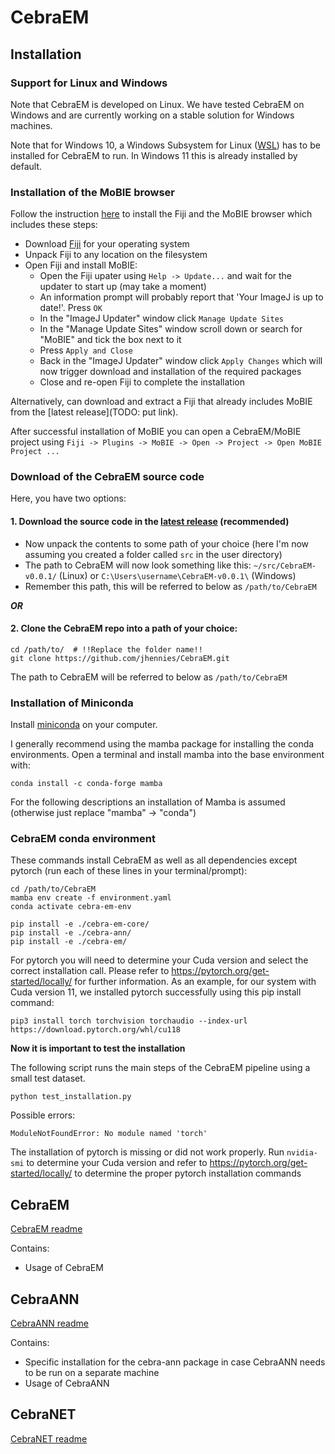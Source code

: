 # CebraEM

## Installation

### Support for Linux and Windows

Note that CebraEM is developed on Linux. We have tested CebraEM on Windows and are currently working
on a stable solution for Windows machines. 

Note that for Windows 10, a Windows Subsystem for Linux ([WSL](https://learn.microsoft.com/en-us/windows/wsl/about))
has to be installed for CebraEM to run. 
In Windows 11 this is already installed by default.

### Installation of the MoBIE browser

Follow the instruction [here](https://github.com/mobie/mobie-viewer-fiji/) to install the Fiji and the MoBIE browser 
which includes these steps:

 - Download [Fiji](https://imagej.net/software/fiji/downloads) for your operating system
 - Unpack Fiji to any location on the filesystem
 - Open Fiji and install MoBIE:
   - Open the Fiji upater using ```Help -> Update...``` and wait for the updater to start up (may take a moment)
   - An information prompt will probably report that 'Your ImageJ is up to date!'. Press ```OK```
   - In the "ImageJ Updater" window click ```Manage Update Sites```
   - In the "Manage Update Sites" window scroll down or search for "MoBIE" and tick the box next to it
   - Press ```Apply and Close```
   - Back in the "ImageJ Updater" window click ```Apply Changes``` which will now trigger download and installation of 
     the required packages
   - Close and re-open Fiji to complete the installation
 
Alternatively, can download and extract a Fiji that already includes MoBIE from the [latest release](TODO: put link).

After successful installation of MoBIE you can open a CebraEM/MoBIE project using ```Fiji -> Plugins -> MoBIE -> Open -> Project -> Open MoBIE Project ...```

### Download of the CebraEM source code

Here, you have two options: 

#### 1. Download the source code in the [latest release](https://github.com/jhennies/CebraEM/archive/refs/tags/v0.0.1.zip) (recommended)

 - Now unpack the contents to some path of your choice (here I'm now assuming you created a folder called ```src``` in the user directory)
 - The path to CebraEM will now look something like this: ```~/src/CebraEM-v0.0.1/``` (Linux) or ```C:\Users\username\CebraEM-v0.0.1\``` (Windows)
 - Remember this path, this will be referred to below as ```/path/to/CebraEM```

***OR***

#### 2. Clone the CebraEM repo into a path of your choice:

```
cd /path/to/  # !!Replace the folder name!!
git clone https://github.com/jhennies/CebraEM.git
```

The path to CebraEM will be referred to below as ```/path/to/CebraEM```

### Installation of Miniconda

Install [miniconda](https://docs.anaconda.com/free/miniconda/) on your computer.

I generally recommend using the mamba package for installing the conda environments. Open a terminal and install mamba into the base 
environment with:

```
conda install -c conda-forge mamba
```

For the following descriptions an installation of Mamba is assumed (otherwise just replace "mamba" -> "conda")

### CebraEM conda environment

These commands install CebraEM as well as all dependencies except pytorch (run each of these lines in your terminal/prompt):

```
cd /path/to/CebraEM
mamba env create -f environment.yaml
conda activate cebra-em-env

pip install -e ./cebra-em-core/
pip install -e ./cebra-ann/
pip install -e ./cebra-em/
```

For pytorch you will need to determine your Cuda version and select the correct installation call. 
Please refer to https://pytorch.org/get-started/locally/ for further information.
As an example, for our system with Cuda version 11, we installed pytorch successfully using this pip install command: 

```
pip3 install torch torchvision torchaudio --index-url https://download.pytorch.org/whl/cu118
```

**Now it is important to test the installation**

The following script runs the main steps of the CebraEM pipeline using a small test dataset.

```
python test_installation.py
```

Possible errors:

```
ModuleNotFoundError: No module named 'torch'
```

The installation of pytorch is missing or did not work properly. 
Run ```nvidia-smi``` to determine your Cuda version and refer to https://pytorch.org/get-started/locally/ to determine 
the proper pytorch installation commands

## CebraEM

[CebraEM readme](cebra-em/README.md)

Contains:
 - Usage of CebraEM

## CebraANN

[CebraANN readme](cebra-ann/README.md)

Contains:
 - Specific installation for the cebra-ann package in case CebraANN needs to be run on a separate machine
 - Usage of CebraANN

## CebraNET

[CebraNET readme](CebraNET_README.md)
